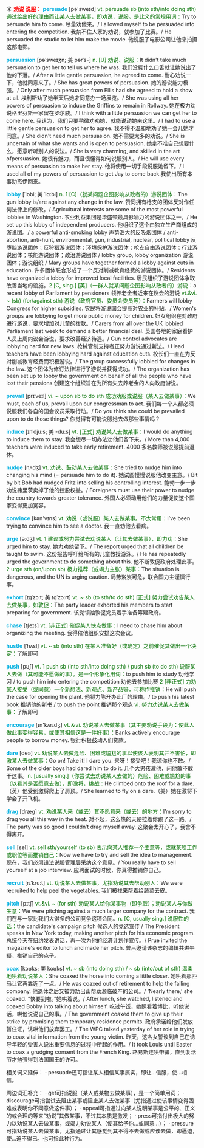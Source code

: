 ☀ <font color="red">**劝说 说服：**</font>
<font color="sky blue">**persuade**</font> [pə'sweɪd] 
<font color="rgb(227, 108, 9)">vt. persuade sb (into sth/into doing sth) 通过给出好的理由而让某人去做某事，即劝说，说服。是此义的常规用词：</font>Try to persuade him to come. 尽量劝他来。/ I allowed myself to be persuaded into entering the competition. 我禁不住人家的劝说，就参加了比赛。/ He persuaded the studio to let him make the movie. 他说服了电影公司让他来拍摄这部电影。
                      
<font color="sky blue">**persuasion**</font> [pəˈsweɪʒn; 美 pərˈs-]
<font color="rgb(227, 108, 9)">n. [U] 劝说、说服：</font>It didn't take much persuasion to get her to tell us where he was. 我们没费什么口舌就让她说出了他的下落。/ After a little gentle persuasion, he agreed to come. 耐心劝说一下，他就同意来了。/ She has great powers of persuasion. 她的游说能力极强。/ Only after much persuasion from Ellis had she agreed to hold a show at all. 埃利斯劝了她半天后她才同意办一场展览。/ She was using all her powers of persuasion to induce the Griffins to remain in Rollway. 她在极力劝说格里芬斯一家留在罗尔威。/ I think with a little persuasion we can get her to come here. 我认为，我们只要稍微劝劝她，就能说动她来这里。/ I had to use a little gentle persuasion to get her to agree. 我不得不温和地劝了她一会儿她才同意。/ She didn't need much persuasion. 她不需要太多的劝说。/ She is uncertain of what she wants and is open to persuasion. 她拿不准自己想要什么，愿意听听别人的说法。/ She is very charming, and skilled in the art ofpersuasion. 她很有魅力，而且很懂得如何说服别人。/ He will use every means of persuasion to make her stay. 他将使用一切手段说服她留下。/ I used all of my powers of persuasion to get Jay to come back.我使出所有本事劝杰伊回来。
           
<font color="sky blue">**lobby**</font> [ˈlɒbi; 美 ˈlɑ:bi]
<font color="rgb(227, 108, 9)">n. 1 [C]（就某问题企图影响从政者的）游说团体：</font>The gun lobby is/are against any change in the law. 赞同拥有枪支的团体反对作任何法律上的修改。/ Agricultural interests are some of the most powerful lobbies in Washington. 农业利益集团是华盛顿最具影响力的游说团体之一。/ He set up this lobby of independent producers. 他组织了这个由独立生产商组成的游说团。/ a powerful anti-smoking lobby 声势浩大的反吸烟团体 / anti-abortion, anti-hunt, environmental, gun, industrial, nuclear, political lobby 反堕胎游说团体；反狩猎游说团体；环境保护游说团体；枪支自由游说团体；行业游说团体；核能游说团体；政治游说团体 / lobby group, lobby organization 游说团体；游说组织 / Mary groups have together formed a lobby against cuts in education. 许多团体联合形成了一个反对削减教育经费的游说团体。/ Residents have organized a lobby for improved local facilities. 居民组织了游说团体争取改善当地的设施。<font color="rgb(227, 108, 9)">2 [C, sing.] [英]（一群人就某问题企图影响从政者的）游说：</font>a recent lobby of Parliament by pensioners 领养老金者近来在议会的游说 <font color="rgb(227, 108, 9)">vt.&vi. ~ (sb) (for/against sth) 游说（政府官员、委员会委员等）：</font>Farmers will lobby Congress for higher subsidies. 农民将游说国会提高对农业的补贴。/ Women's groups are lobbying to get more public money for children. 妇女组织在对政府进行游说，要求增加对儿童的拨款。/ Carers from all over the UK lobbied Parliament last week to demand a better financial deal. 英国各地的家庭看护人员上周向议会游说，要求改善经济待遇。/ Gun control advocates are lobbying hard for new laws. 枪械管制支持者正努力游说通过新法。/ Head teachers have been lobbying hard against education cuts. 校长们一直在为反对削减教育经费而积极游说。/ The group successfully lobbied for changes in the law. 这个团体为修订法律进行了游说并获得成功。/ The organization has been set up to lobby the government on behalf of all the people who have lost their pensions.创建这个组织旨在为所有失去养老金的人向政府游说。
           
<font color="sky blue">**prevail**</font> [prɪˈveɪl]
<font color="rgb(227, 108, 9)">vi. ~ upon sb to do sth 成功劝服或说服（某人去做某事）：</font>We must, each of us, prevail upon our congressman to act. 我们每一个人都必须说服我们各自的国会议员采取行动。/ Do you think she could be prevailed upon to do those things? 你觉得有可能说服她去做那些事情吗？

<font color="sky blue">**induce**</font> [ɪnˈdju:s; 美 -du:s]
<font color="rgb(227, 108, 9)">vt. [正式] 劝说某人去做某事：</font>I would do anything to induce them to stay. 我会想尽一切办法劝他们留下来。/ More than 4,000 teachers were induced to take early retirement. 4000 多名教师被说服提前退休。
           
<font color="sky blue">**nudge**</font> [nʌdʒ]
<font color="rgb(227, 108, 9)">vt. 劝说、鼓动某人去做某事：</font>She tried to nudge him into changing his mind (= persuade him to do it). 她试图慢慢说服他改变主意。/ Bit by bit Bob had nudged Fritz into selling his controlling interest. 鲍勃一步一步劝说弗里茨卖掉了他的控股权益。/ Foreigners must use their power to nudge the country towards greater tolerance. 外国人必须动用他们的力量促使这个国家变得更加宽容。

<font color="sky blue">**convince**</font> [kən'vɪns] 
<font color="rgb(227, 108, 9)">vt. 劝说（或说服）某人去做某事。不太常用：</font>I’ve been trying to convince him to see a doctor. 我一直劝他去看病。

<font color="sky blue">**urge**</font> [ə:dӡ] 
<font color="rgb(227, 108, 9)">vt. 1 建议或努力尝试去劝说某人（让其去做某事），即力劝：</font>She urged him to stay. 她力劝他留下。/ The report urged that all children be taught to swim. 这份报告呼吁给所有的儿童教授游泳。/ He has repeatedly urged the government to do something about this. 他不断敦促政府处理此事。<font color="rgb(227, 108, 9)">2 urge sth (on/upon sb) 极力推荐（或竭力主张）某事：</font>The situation is dangerous, and the UN is urging caution. 局势岌岌可危，联合国力主谨慎行事。
           
<font color="sky blue">**exhort**</font> [ɪgˈzɔ:t; 美 ɪgˈzɔ:rt]
<font color="rgb(227, 108, 9)">vt. ~ sb (to sth/to do sth) [正式] 努力尝试劝告某人去做某事，如敦促：</font>The party leader exhorted his members to start preparing for government. 该党领袖敦促党员着手准备筹建政府。
           
<font color="sky blue">**chase**</font> [tʃeɪs]
<font color="rgb(227, 108, 9)">vt. [非正式] 催促某人快点做事：</font>I need to chase him about organizing the meeting. 我得催他组织安排这次会议。           

<font color="sky blue">**hustle**</font> [ˈhʌsl]
<font color="rgb(227, 108, 9)">vt. ~ sb (into sth) 在某人准备好（或确定）之前催促其做出一个决定：</font>了解即可

<font color="sky blue">**push**</font> [pʊʃ] 
<font color="rgb(227, 108, 9)">vt. 1 push sb (into sth/into doing sth) / push sb (to do sth) 说服某人去做（其可能不愿做的事）。是一个形象化用词：</font>to push him to study 劝他学习 / to push him into entering the competition 劝他去参加比赛 <font color="rgb(227, 108, 9)">2 [非正式] 力劝某人接受（或同意）一个新想法、新观点、新产品等，可称作推销：</font>He will push the case for opening the plant. 他将力陈开办此厂的理由。/ to push his latest book 推销他的新书 / to push the point 推销那个观点 <font color="rgb(227, 108, 9)">vi. 努力劝说某人去做某事：</font>了解即可

<font color="sky blue">**encourage**</font> [ɪn'kʌrɪdӡ] 
<font color="rgb(227, 108, 9)">vt.＆vi. 劝说某人去做某事（其主要劝说手段为：使此人做此事变得容易，或使其相信这是一件好事）：</font>Banks actively encourage people to borrow money. 银行积极鼓动人们贷款。

<font color="sky blue">**dare**</font> [deə] 
<font color="rgb(227, 108, 9)">vt. 劝说某人去做危险、困难或尴尬的事以使该人表明其并不害怕，即激某人去做某事：</font>Go on! Take it! I dare you. 来呀！接受吧！我谅你也不敢。/ Some of the older boys had dared him to do it. 几个大男孩激他，问他敢不敢干这事。<font color="rgb(227, 108, 9)">n. [usually sing.]（你尝试去劝说某人去做的）危险、困难或尴尬的事（以看其是否愿意去做），即激将，挑战：</font>He climbed onto the roof for a dare.（英）他受到激将爬上了房顶。/ She learned to fly on a dare.（美）她在激将下学会了开飞机。

<font color="sky blue">**drag**</font> [dræɡ] 
<font color="rgb(227, 108, 9)">vt. 劝说某人来（或去）其不愿意来（或去）的地方：</font>I’m sorry to drag you all this way in the heat. 对不起，这么热的天硬拉着你跑了这一路。/ The party was so good I couldn’t drag myself away. 这聚会太开心了，我舍不得离开。

<font color="sky blue">**sell**</font> [sel] 
<font color="rgb(227, 108, 9)">vt. sell sth/yourself (to sb) 表示向某人推荐一个主意等，或就某项工作或职位等而推销自己：</font>Now we have to try and sell the idea to management. 现在，我们必须设法说服管理层采纳这个意见。/ You really have to sell yourself at a job interview. 应聘面试的时候，你真得推销你自己。
            
<font color="sky blue">**recruit**</font> [rɪˈkru:t]
<font color="rgb(227, 108, 9)">vt. 劝说某人去做某事，尤指劝说其去帮助别人：</font>We were recruited to help peel the vegetables. 我们被找来帮着给蔬菜去皮。          

<font color="sky blue">**pitch**</font> [pɪtʃ]
<font color="rgb(227, 108, 9)">vt.&vi. ~ (for sth) 劝说某人给你某事物（即争取）；劝说某人与你做生意：</font>We were pitching against a much larger company for the contract. 我们在与一家比我们大得多的公司竞争这项合同。<font color="rgb(227, 108, 9)">n. [C, usually sing.] 说服性的话：</font>the candidate's campaign pitch 候选人的竞选宣传 / The President speaks in New York today, making another pitch for his economic program. 总统今天在纽约发表讲话，再一次为他的经济计划作宣传。/ Prue invited the magazine's editor to lunch and made her pitch. 普吕邀请该杂志的编辑共进午餐，推销自己的点子。
            
<font color="sky blue">**coax**</font> [kəʊks; 美 koʊks]
<font color="rgb(227, 108, 9)">vt. ~ sb (into doing sth) / ~ sb (into/out of sth) 温柔地哄着劝说某人：</font>She coaxed the horse into coming a little closer. 她哄着那匹马让它再靠近了一点。/ He was coaxed out of retirement to help the failing company. 他退休之后又被力劝出山帮助濒临破产的公司。/ ‘Nearly there,’ she coaxed. “快要到啦。”她哄着说。/ After lunch, she watched, listened and coaxed Bobby into talking about himself. 吃过午饭，她照看着博比，听他说话，哄他说说自己的事。/ The government coaxed them to give up their strike by promising them temporary residence permits. 政府承诺给他们发放暂住证，诱哄他们放弃罢工。/ The WPC talked yesterday of her role in trying to coax vital information from the young victim. 昨天，这名女警谈到自己在诱导年轻的受害人说出重要信息的过程中所起的作用。/ It took Louis until Easter to coax a grudging consent from the French King. 路易斯连哄带骗，直到复活节才勉强得到法国国王的许可。

相关词义延伸：
· persuade还可指让某人相信某事属实，即让…信服，使…相信。

周边词汇补充：
· get可指说服（某人或某物去做某事），是一个简单用词；
· discourage可指尝试去阻止某事或阻止某人去做某事（尤指通过使该事情变得困难或表明你不同意做这件事）；
· appeal可指通过向某人说明某事是公平的、正义的或合理的等来“劝说”其做某事，不过其本质是激发；
· press可指付出极大的努力以劝说某人去做某事，或竭力劝说某人（使其给予你…或同意…）；
· pressure可指劝说某人去做某事，尤指通过让其感觉到其不得不去做或应该去做，即逼迫，使…迫不得已。也可指此种行为。
